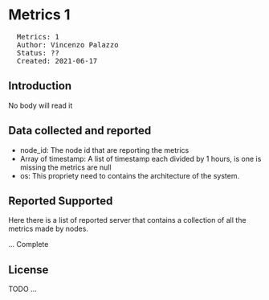 # Metrics 1

<pre>
  Metrics: 1
  Author: Vincenzo Palazzo <vicenzo.palazzo@protonmail.com>
  Status: ??
  Created: 2021-06-17
</pre>

## Introduction

No body will read it

## Data collected and reported

- node_id: The node id that are reporting the metrics
- Array of timestamp: A list of timestamp each divided by 1 hours, is one is missing
the metrics are null
- os: This propriety need to contains the architecture of the system.

## Reported Supported

Here there is a list of reported server that contains a collection of all the metrics
made by nodes.

... Complete

## License

TODO ...
